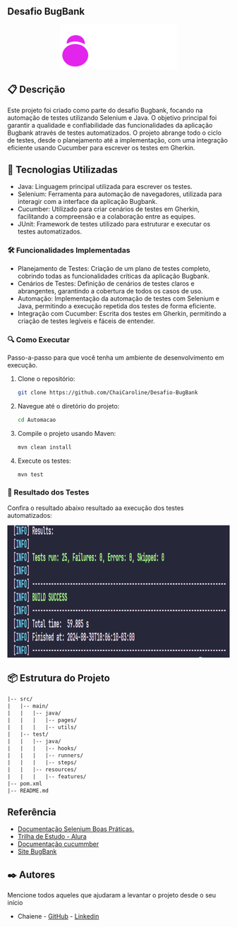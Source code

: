 ## Desafio BugBank

<div align="center">
<img src="bugbank.png" height="100" alt="Quantidade de Testes"  />
</div>

## 📋 Descrição

Este projeto foi criado como parte do desafio Bugbank, focando na automação de testes utilizando Selenium e Java. O objetivo principal foi garantir a qualidade e confiabilidade das funcionalidades da aplicação Bugbank através de testes automatizados. O projeto abrange todo o ciclo de testes, desde o planejamento até a implementação, com uma integração eficiente usando Cucumber para escrever os testes em Gherkin.

## 🚀 Tecnologias Utilizadas

- Java: Linguagem principal utilizada para escrever os testes.
- Selenium: Ferramenta para automação de navegadores, utilizada para interagir com a interface da aplicação Bugbank.
- Cucumber: Utilizado para criar cenários de testes em Gherkin, facilitando a compreensão e a colaboração entre as equipes.
- JUnit: Framework de testes utilizado para estruturar e executar os testes automatizados.

### 🛠️ Funcionalidades Implementadas

- Planejamento de Testes: Criação de um plano de testes completo, cobrindo todas as funcionalidades críticas da aplicação Bugbank.
- Cenários de Testes: Definição de cenários de testes claros e abrangentes, garantindo a cobertura de todos os casos de uso.
- Automação: Implementação da automação de testes com Selenium e Java, permitindo a execução repetida dos testes de forma eficiente.
- Integração com Cucumber: Escrita dos testes em Gherkin, permitindo a criação de testes legíveis e fáceis de entender.

### 🔍 Como Executar

Passo-a-passo para que você tenha um ambiente de desenvolvimento em execução.

1. Clone o repositório:

   ```sh
   git clone https://github.com/ChaiCaroline/Desafio-BugBank
   ```

2. Navegue até o diretório do projeto:

   ```sh
   cd Automacao
   ```

3. Compile o projeto usando Maven:

   ```sh
   mvn clean install
   ```

4. Execute os testes:
   ```sh
   mvn test
   ```

### 🔩 Resultado dos Testes

Confira o resultado abaixo resultado aa execução dos testes automatizados:

<div align="center">
<img src="./Test.png" height="300" alt="Quantidade de Testes"  />
</div>

## 📦 Estrutura do Projeto

```plaintext
|-- src/
|   |-- main/
|   |   |-- java/
|   |   |   |-- pages/
|   |   |   |-- utils/
|   |-- test/
|   |   |-- java/
|   |   |   |-- hooks/
|   |   |   |-- runners/
|   |   |   |-- steps/
|   |   |-- resources/
|   |   |   |-- features/
|-- pom.xml
|-- README.md
```

## Referência

- [Documentação Selenium Boas Práticas.](https://www.selenium.dev/pt-br/documentation/test_practices/design_strategies/)
- [Trilha de Estudo - Alura](https://cursos.alura.com.br/meu-plano-de-estudos-chaiene-rocha-1712705751690-p753183)
- [Documentação cucummber](https://cucumber.io/docs/cucumber/)
- [Site BugBank](https://bugbank.netlify.app/)

## ✒️ Autores

Mencione todos aqueles que ajudaram a levantar o projeto desde o seu início

- Chaiene - [GitHub](https://github.com/ChaiCaroline) - [Linkedin](https://www.linkedin.com/in/chaiene-caroline/)
